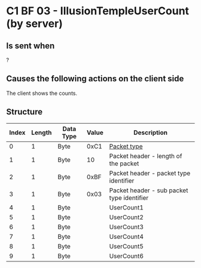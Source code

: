 # C1 BF 03 - IllusionTempleUserCount (by server)

## Is sent when

?

## Causes the following actions on the client side

The client shows the counts.

## Structure

| Index | Length | Data Type | Value | Description |
|-------|--------|-----------|-------|-------------|
| 0 | 1 |   Byte   | 0xC1  | [Packet type](PacketTypes.md) |
| 1 | 1 |    Byte   |   10   | Packet header - length of the packet |
| 2 | 1 |    Byte   | 0xBF  | Packet header - packet type identifier |
| 3 | 1 |    Byte   | 0x03  | Packet header - sub packet type identifier |
| 4 | 1 | Byte |  | UserCount1 |
| 5 | 1 | Byte |  | UserCount2 |
| 6 | 1 | Byte |  | UserCount3 |
| 7 | 1 | Byte |  | UserCount4 |
| 8 | 1 | Byte |  | UserCount5 |
| 9 | 1 | Byte |  | UserCount6 |